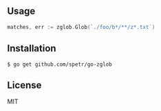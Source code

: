 ## Usage

```go
matches, err := zglob.Glob(`./foo/b*/**/z*.txt`)
```

## Installation

```
$ go get github.com/spetr/go-zglob
```

## License

MIT
